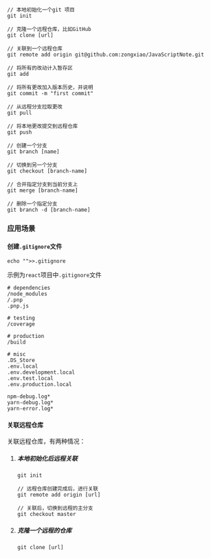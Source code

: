 ```
// 本地初始化一个git 项目
git init

// 克隆一个远程仓库，比如GitHub
git clone [url]

// 关联到一个远程仓库 
git remote add origin git@github.com:zongxiao/JavaScriptNote.git

// 将所有的改动计入暂存区
git add

// 将所有更改加入版本历史，并说明
git commit -m "first commit"

// 从远程分支拉取更改
git pull

// 将本地更改提交到远程仓库
git push

// 创建一个分支
git branch [name]

// 切换到另一个分支
git checkout [branch-name]

// 合并指定分支到当前分支上
git merge [branch-name] 

// 删除一个指定分支
git branch -d [branch-name]
```

### 应用场景

#### 创建`.gitignore`文件

```
echo "">>.gitignore
```

 示例为`react`项目中`.gitignore`文件 

```
# dependencies
/node_modules
/.pnp
.pnp.js

# testing
/coverage

# production
/build

# misc
.DS_Store
.env.local
.env.development.local
.env.test.local
.env.production.local

npm-debug.log*
yarn-debug.log*
yarn-error.log*
```

#### 关联远程仓库

关联远程仓库，有两种情况：

1. ##### 本地初始化后远程关联 

   ```
   git init
   
   // 远程仓库创建完成后，进行关联
   git remote add origin [url]
   
   // 关联后，切换到远程的主分支 
   git checkout master
   ```

2. #####  克隆一个远程的仓库 

   ```
   git clone [url]
   ```

   